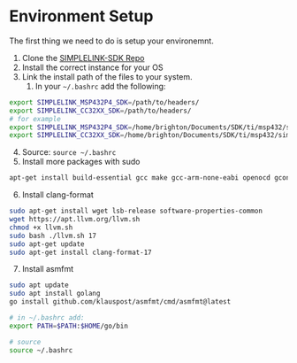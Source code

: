 # Environment Setup

The first thing we need to do is setup your environemnt.

1. Clone the [SIMPLELINK-SDK Repo](https://github.com/Topographic-Robot/SIMPLELINK-SDK)
2. Install the correct instance for your OS
3. Link the install path of the files to your system.
	1. In your `~/.bashrc` add the following:

```sh
export SIMPLELINK_MSP432P4_SDK=/path/to/headers/
export SIMPLELINK_CC32XX_SDK=/path/to/headers/
# for example
export SIMPLELINK_MSP432P4_SDK=/home/brighton/Documents/SDK/ti/msp432/simplelink_msp432p4_sdk_3_40_01_02/
export SIMPLELINK_CC32XX_SDK=/home/brighton/Documents/SDK/ti/msp432/simplelink_cc32xx_sdk_7_10_00_13/
```

4. Source: `source ~/.bashrc`
5. Install more packages with sudo

```sh
apt-get install build-essential gcc make gcc-arm-none-eabi openocd gconf2 bear screen
```

6. Install clang-format
```sh
sudo apt-get install wget lsb-release software-properties-common
wget https://apt.llvm.org/llvm.sh
chmod +x llvm.sh
sudo bash ./llvm.sh 17
sudo apt-get update
sudo apt-get install clang-format-17
```

7. Install asmfmt
```sh
sudo apt update
sudo apt install golang
go install github.com/klauspost/asmfmt/cmd/asmfmt@latest

# in ~/.bashrc add:
export PATH=$PATH:$HOME/go/bin

# source
source ~/.bashrc
```
